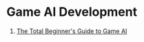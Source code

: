 # Game AI Development

1. [The Total Beginner's Guide to Game AI](https://www.gamedev.net/tutorials/programming/artificial-intelligence/the-total-beginners-guide-to-game-ai-r4942/)
